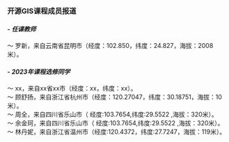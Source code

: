 ### **开源GIS课程成员报道**
#### - **_任课教师_**
～ 罗新，来自云南省昆明市（经度：102.850，纬度：24.827，海拔：2008米）。
#### - **_2023年课程选修同学_**
～ xx，来自xx省xx市（经度：xx，纬度：xx）。   
～ 顾舒扬，来自浙江省杭州市（经度：120.27047，纬度：30.18751，海拔：10米）。   
～ 周全，来自四川省乐山市（ 经度:103.7654,纬度:29.5522 ,海拔：320米）。  
～ 余金珂，来自四川省乐山市（ 经度:103.7654,纬度:29.5522 ,海拔：320米）。  
～ 林丹妮，来自浙江省温州市（经度:120.4372，纬度:27.7247，海拔：119米）。   

